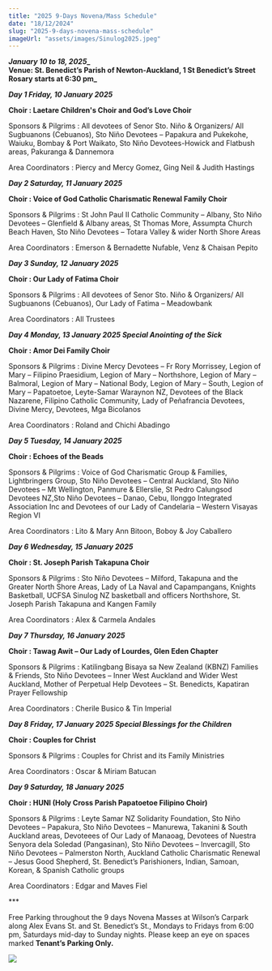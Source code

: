 ```yaml
---
title: "2025 9-Days Novena/Mass Schedule"
date: "18/12/2024"
slug: "2025-9-days-novena-mass-schedule"
imageUrl: "assets/images/Sinulog2025.jpeg"
---
```


_**January 10 to 18, 2025**_**_  
Venue: St. Benedict’s Parish of Newton-Auckland, 1 St Benedict’s Street  
Rosary starts at 6:30 pm_**

_**Day 1 Friday, 10 January 2025**_

**Choir : Laetare Children's Choir and God’s Love Choir**

Sponsors & Pilgrims : All devotees of Senor Sto. Niño & Organizers/ All Sugbuanons (Cebuanos), Sto Niño Devotees – Papakura and Pukekohe, Waiuku, Bombay & Port Waikato, Sto Niño Devotees-Howick and Flatbush areas, Pakuranga & Dannemora

Area Coordinators : Piercy and Mercy Gomez, Ging Neil & Judith Hastings

_**Day 2 Saturday, 11 January 2025**_

**Choir : Voice of God Catholic Charismatic Renewal Family Choir**

Sponsors & Pilgrims : St John Paul II Catholic Community – Albany, Sto Niño Devotees – Glenfield & Albany areas, St Thomas More, Assumpta Church Beach Haven, Sto Niño Devotees – Totara Valley & wider North Shore Areas

Area Coordinators : Emerson & Bernadette Nufable, Venz & Chaisan Pepito

_**Day 3 Sunday, 12 January 2025**_

**Choir : Our Lady of Fatima Choir**

Sponsors & Pilgrims : All devotees of Senor Sto. Niño & Organizers/ All Sugbuanons (Cebuanos), Our Lady of Fatima – Meadowbank

Area Coordinators : All Trustees

_**Day 4 Monday, 13 January 2025 Special Anointing of the Sick**_

**Choir : Amor Dei Family Choir**

Sponsors & Pilgrims : Divine Mercy Devotees – Fr Rory Morrissey, Legion of Mary – Filipino Praesidium, Legion of Mary – Northshore, Legion of Mary – Balmoral, Legion of Mary – National Body, Legion of Mary – South, Legion of Mary – Papatoetoe, Leyte-Samar Waraynon NZ, Devotees of the Black Nazarene, Filipino Catholic Community, Lady of Peñafrancia Devotees, Divine Mercy, Devotees, Mga Bicolanos

Area Coordinators : Roland and Chichi Abadingo

_**Day 5 Tuesday, 14 January 2025**_

**Choir : Echoes of the Beads**

Sponsors & Pilgrims : Voice of God Charismatic Group & Families, Lightbringers Group, Sto Niño Devotees – Central Auckland, Sto Niño Devotees – Mt Wellington, Panmure & Ellerslie, St Pedro Calungsod Devotees NZ,Sto Niño Devotees – Danao, Cebu, Ilonggo Integrated Association Inc and Devotees of our Lady of Candelaria – Western Visayas Region VI

Area Coordinators : Lito & Mary Ann Bitoon, Boboy & Joy Caballero

_**Day 6 Wednesday, 15 January 2025**_

**Choir : St. Joseph Parish Takapuna Choir**

Sponsors & Pilgrims : Sto Niño Devotees – Milford, Takapuna and the Greater North Shore Areas, Lady of La Naval and Capampangans, Knights Basketball, UCFSA Sinulog NZ basketball and officers Northshore, St. Joseph Parish Takapuna and Kangen Family

Area Coordinators : Alex & Carmela Andales

_**Day 7 Thursday, 16 January 2025**_

**Choir : Tawag Awit – Our Lady of Lourdes, Glen Eden Chapter**

Sponsors & Pilgrims : Katilingbang Bisaya sa New Zealand (KBNZ) Families & Friends, Sto Niño Devotees – Inner West Auckland and Wider West Auckland, Mother of Perpetual Help Devotees – St. Benedicts, Kapatiran Prayer Fellowship

Area Coordinators : Cherile Busico & Tin Imperial

_**Day 8 Friday, 17 January 2025 Special Blessings for the Children**_

**Choir : Couples for Christ**

Sponsors & Pilgrims : Couples for Christ and its Family Ministries

Area Coordinators : Oscar & Miriam Batucan

_**Day 9 Saturday, 18 January 2025**_

**Choir : HUNI (Holy Cross Parish Papatoetoe Filipino Choir)**

Sponsors & Pilgrims : Leyte Samar NZ Solidarity Foundation, Sto Niño Devotees – Papakura, Sto Niño Devotees – Manurewa, Takanini & South Auckland areas, Devoteees of Our Lady of Manaoag, Devotees of Nuestra Senyora dela Soledad (Pangasinan), Sto Niño Devotees – Invercagill, Sto Niño Devotees – Palmerston North, Auckland Catholic Charismatic Renewal – Jesus Good Shepherd, St. Benedict’s Parishioners, Indian, Samoan, Korean, & Spanish Catholic groups

Area Coordinators : Edgar and Maves Fiel

\*\*\*

Free Parking throughout the 9 days Novena Masses at Wilson’s Carpark along Alex Evans St. and St. Benedict’s St., Mondays to Fridays from 6:00 pm, Saturdays mid-day to Sunday nights. Please keep an eye on spaces marked **Tenant’s Parking Only.**

[![](https://i0.wp.com/santonino-nz.org/wp-content/uploads/2024/12/Sinulog2025.jpeg?resize=732%2C1024&ssl=1)](https://i0.wp.com/santonino-nz.org/wp-content/uploads/2024/12/Sinulog2025.jpeg?ssl=1)